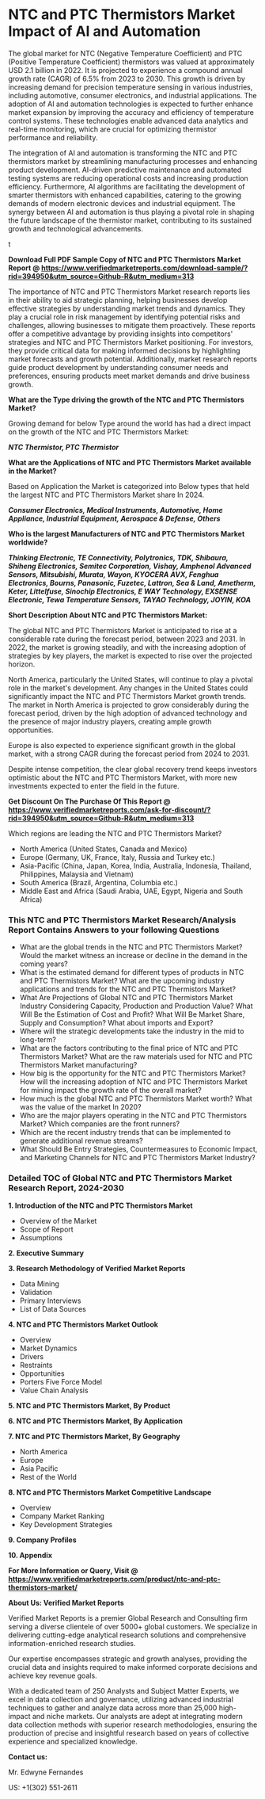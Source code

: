<meta name="title" content="Global NTC and PTC Thermistors Market Impact of AI and Automation"><meta name="description" content="The global market for NTC (Negative Temperature Coefficient) and PTC (Positive Temperature Coefficient) thermistors was valued at approximately USD 2.1 billion in 2022"><meta name="title" content="NTC and PTC Thermistors Market Size, Share, Scope, Trends, Growth, Opportunities, Analysis, Forecast"><h1>NTC and PTC Thermistors Market Impact of AI and Automation</h1><p>The global market for NTC (Negative Temperature Coefficient) and PTC (Positive Temperature Coefficient) thermistors was valued at approximately USD 2.1 billion in 2022. It is projected to experience a compound annual growth rate (CAGR) of 6.5% from 2023 to 2030. This growth is driven by increasing demand for precision temperature sensing in various industries, including automotive, consumer electronics, and industrial applications. The adoption of AI and automation technologies is expected to further enhance market expansion by improving the accuracy and efficiency of temperature control systems. These technologies enable advanced data analytics and real-time monitoring, which are crucial for optimizing thermistor performance and reliability.</p><p>The integration of AI and automation is transforming the NTC and PTC thermistors market by streamlining manufacturing processes and enhancing product development. AI-driven predictive maintenance and automated testing systems are reducing operational costs and increasing production efficiency. Furthermore, AI algorithms are facilitating the development of smarter thermistors with enhanced capabilities, catering to the growing demands of modern electronic devices and industrial equipment. The synergy between AI and automation is thus playing a pivotal role in shaping the future landscape of the thermistor market, contributing to its sustained growth and technological advancements.</p>t</p><p id="" class=""><strong>Download Full PDF Sample Copy of NTC and PTC Thermistors Market Report @ <a href="https://www.verifiedmarketreports.com/download-sample/?rid=394950&utm_source=Github-R&utm_medium=313" target="_blank">https://www.verifiedmarketreports.com/download-sample/?rid=394950&utm_source=Github-R&utm_medium=313</a></strong></p><p>The importance of&nbsp;NTC and PTC Thermistors Market research reports lies in their ability to aid strategic planning, helping businesses develop effective strategies by understanding market trends and dynamics. They play a crucial role in risk management by identifying potential risks and challenges, allowing businesses to mitigate them proactively. These reports offer a competitive advantage by providing insights into competitors' strategies and NTC and PTC Thermistors Market positioning. For investors, they provide critical data for making informed decisions by highlighting market forecasts and growth potential. Additionally, market research reports guide product development by understanding consumer needs and preferences, ensuring products meet market demands and drive business growth.</p><p><strong>What are the&nbsp;Type driving the growth of the NTC and PTC Thermistors Market?</strong></p><p id="" class="">Growing demand for below Type around the world has had a direct impact on the growth of the NTC and PTC Thermistors Market:</p><em><strong>NTC Thermistor, PTC Thermistor</strong></em></p><strong>What are the&nbsp;Applications&nbsp;of NTC and PTC Thermistors Market available in the Market?</strong></p><p id="" class="">Based on Application the Market is categorized into Below types that held the largest NTC and PTC Thermistors Market share In 2024.</p><em><strong>Consumer Electronics, Medical Instruments, Automotive, Home Appliance, Industrial Equipment, Aerospace & Defense, Others</strong></em></p><strong>Who is the largest Manufacturers of NTC and PTC Thermistors Market worldwide?</strong></p><p><em><strong>Thinking Electronic, TE Connectivity, Polytronics, TDK, Shibaura, Shiheng Electronics, Semitec Corporation, Vishay, Amphenol Advanced Sensors, Mitsubishi, Murata, Wayon, KYOCERA AVX, Fenghua Electronics, Bourns, Panasonic, Fuzetec, Lattron, Sea & Land, Ametherm, Keter, Littelfuse, Sinochip Electronics, E WAY Technology, EXSENSE Electronic, Tewa Temperature Sensors, TAYAO Technology, JOYIN, KOA</strong></em></p><p id="" class=""><strong>Short Description About NTC and PTC Thermistors Market:</strong></p><p>The global NTC and PTC Thermistors Market is anticipated to rise at a considerable rate during the forecast period, between 2023 and 2031. In 2022, the market is growing steadily, and with the increasing adoption of strategies by key players, the market is expected to rise over the projected horizon.</p><p>North America, particularly the United States, will continue to play a pivotal role in the market's development. Any changes in the United States could significantly impact the NTC and PTC Thermistors Market growth trends. The market in North America is projected to grow considerably during the forecast period, driven by the high adoption of advanced technology and the presence of major industry players, creating ample growth opportunities.</p><p>Europe is also expected to experience significant growth in the global market, with a strong CAGR during the forecast period from 2024 to 2031.</p><p>Despite intense competition, the clear global recovery trend keeps investors optimistic about the NTC and PTC Thermistors Market, with more new investments expected to enter the field in the future.</p><p id="" class=""><strong>Get Discount On The Purchase Of This Report @ <a href="https://www.verifiedmarketreports.com/ask-for-discount/?rid=394950&utm_source=Github-R&utm_medium=313" target="_blank">https://www.verifiedmarketreports.com/ask-for-discount/?rid=394950&utm_source=Github-R&utm_medium=313</a></strong></p>Which regions are leading the NTC and PTC Thermistors Market?</p><ul><li>North America (United States, Canada and Mexico)</li><li>Europe (Germany, UK, France, Italy, Russia and Turkey etc.)</li><li>Asia-Pacific (China, Japan, Korea, India, Australia, Indonesia, Thailand, Philippines, Malaysia and Vietnam)</li><li>South America (Brazil, Argentina, Columbia etc.)</li><li>Middle East and Africa (Saudi Arabia, UAE, Egypt, Nigeria and South Africa)</li></ul><h3 id="" class="">This NTC and PTC Thermistors Market Research/Analysis Report Contains Answers to your following Questions</h3><ul><li>What are the global trends in the NTC and PTC Thermistors Market? Would the market witness an increase or decline in the demand in the coming years?</li><li>What is the estimated demand for different types of products in NTC and PTC Thermistors Market? What are the upcoming industry applications and trends for the NTC and PTC Thermistors Market?</li><li>What Are Projections of Global NTC and PTC Thermistors Market Industry Considering Capacity, Production and Production Value? What Will Be the Estimation of Cost and Profit? What Will Be Market Share, Supply and Consumption? What about imports and Export?</li><li>Where will the strategic developments take the industry in the mid to long-term?</li><li>What are the factors contributing to the final price of NTC and PTC Thermistors Market? What are the raw materials used for NTC and PTC Thermistors Market manufacturing?</li><li>How big is the opportunity for the NTC and PTC Thermistors Market? How will the increasing adoption of NTC and PTC Thermistors Market for mining impact the growth rate of the overall market?</li><li>How much is the global NTC and PTC Thermistors Market worth? What was the value of the market In 2020?</li><li>Who are the major players operating in the NTC and PTC Thermistors Market? Which companies are the front runners?</li><li>Which are the recent industry trends that can be implemented to generate additional revenue streams?</li><li>What Should Be Entry Strategies, Countermeasures to Economic Impact, and Marketing Channels for NTC and PTC Thermistors Market Industry?</li></ul><h3 id="" class="">Detailed TOC of Global NTC and PTC Thermistors Market Research Report, 2024-2030</h3><p id="" class=""><strong>1. Introduction of the NTC and PTC Thermistors Market</strong></p><ul><li>Overview of the Market</li><li>Scope of Report</li><li>Assumptions</li></ul><p id="" class=""><strong>2. Executive Summary</strong></p><p id="" class=""><strong>3. Research Methodology of Verified Market Reports</strong></p><ul><li>Data Mining</li><li>Validation</li><li>Primary Interviews</li><li>List of Data Sources</li></ul><p id="" class=""><strong>4. NTC and PTC Thermistors Market Outlook</strong></p><ul><li>Overview</li><li>Market Dynamics</li><li>Drivers</li><li>Restraints</li><li>Opportunities</li><li>Porters Five Force Model</li><li>Value Chain Analysis</li></ul><p id="" class=""><strong>5. NTC and PTC Thermistors Market, By Product</strong></p><p id="" class=""><strong>6. NTC and PTC Thermistors Market, By Application</strong></p><p id="" class=""><strong>7. NTC and PTC Thermistors Market, By Geography</strong></p><ul><li>North America</li><li>Europe</li><li>Asia Pacific</li><li>Rest of the World</li></ul><p id="" class=""><strong>8. NTC and PTC Thermistors Market Competitive Landscape</strong></p><ul><li>Overview</li><li>Company Market Ranking</li><li>Key Development Strategies</li></ul><p id="" class=""><strong>9. Company Profiles</strong></p><p id="" class=""><strong>10. Appendix</strong></p><p id="" class=""><strong>For More Information or Query, Visit @ <a href="https://www.verifiedmarketreports.com/product/ntc-and-ptc-thermistors-market/" target="_blank">https://www.verifiedmarketreports.com/product/ntc-and-ptc-thermistors-market/</a></strong></p><p id="" class=""><strong>About Us: Verified Market Reports</strong></p><p id="" class="">Verified Market Reports is a premier Global Research and Consulting firm serving a diverse clientele of over 5000+ global customers. We specialize in delivering cutting-edge analytical research solutions and comprehensive information-enriched research studies.</p><p id="" class="">Our expertise encompasses strategic and growth analyses, providing the crucial data and insights required to make informed corporate decisions and achieve key revenue goals.</p><p id="" class="">With a dedicated team of 250 Analysts and Subject Matter Experts, we excel in data collection and governance, utilizing advanced industrial techniques to gather and analyze data across more than 25,000 high-impact and niche markets. Our analysts are adept at integrating modern data collection methods with superior research methodologies, ensuring the production of precise and insightful research based on years of collective experience and specialized knowledge.</p><p id="" class=""><strong>Contact us:</strong></p><p id="" class="">Mr. Edwyne Fernandes</p><p id="" class="">US: +1(302) 551-2611</p>
